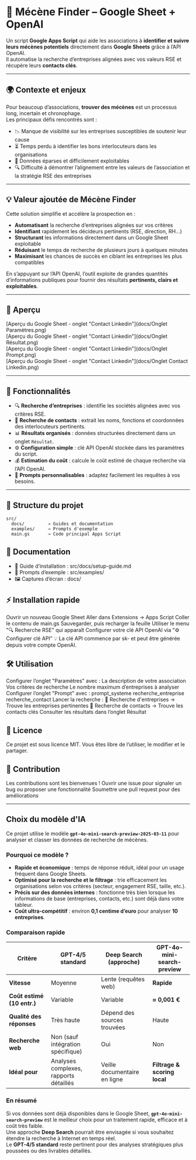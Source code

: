 # 🎯 Mécène Finder – Google Sheet + OpenAI

Un script **Google Apps Script** qui aide les associations à **identifier et suivre leurs mécènes potentiels** directement dans **Google Sheets** grâce à l’API OpenAI.  
Il automatise la recherche d’entreprises alignées avec vos valeurs RSE et récupère leurs **contacts clés**.

---
## 🌍 Contexte et enjeux

Pour beaucoup d’associations, **trouver des mécènes** est un processus long, incertain et chronophage.  
Les principaux défis rencontrés sont :  
- 📉 Manque de visibilité sur les entreprises susceptibles de soutenir leur cause  
- ⏳ Temps perdu à identifier les bons interlocuteurs dans les organisations  
- 📑 Données éparses et difficilement exploitables  
- 🔍 Difficulté à démontrer l’alignement entre les valeurs de l’association et la stratégie RSE des entreprises  

---

## 💡 Valeur ajoutée de Mécène Finder

Cette solution simplifie et accélère la prospection en :  
- **Automatisant** la recherche d’entreprises alignées sur vos critères  
- **Identifiant** rapidement les décideurs pertinents (RSE, direction, RH…)  
- **Structurant** les informations directement dans un Google Sheet exploitable  
- **Réduisant** le temps de recherche de plusieurs jours à quelques minutes  
- **Maximisant** les chances de succès en ciblant les entreprises les plus compatibles

En s’appuyant sur l’API OpenAI, l’outil exploite de grandes quantités d’informations publiques pour fournir des résultats **pertinents, clairs et exploitables**.

---

## 📸 Aperçu
[Aperçu du Google Sheet - onglet "Contact Linkedin"](docs/Onglet Paramètres.png)  
[Aperçu du Google Sheet - onglet "Contact Linkedin"](docs/Onglet Résultat.png)  
[Aperçu du Google Sheet - onglet "Contact Linkedin"](docs/Onglet Prompt.png)  
[Aperçu du Google Sheet - onglet "Contact Linkedin"](docs/Onglet Contact Linkedin.png)  

---

## 🚀 Fonctionnalités

- 🔍 **Recherche d’entreprises** : identifie les sociétés alignées avec vos critères RSE.
- 👥 **Recherche de contacts** : extrait les noms, fonctions et coordonnées des interlocuteurs pertinents.
- 📊 **Résultats organisés** : données structurées directement dans un onglet `Résultat`.
- ⚙️ **Configuration simple** : clé API OpenAI stockée dans les paramètres du script.
- 💰 **Estimation du coût** : calcule le coût estimé de chaque recherche via l’API OpenAI.
- 📂 **Prompts personnalisables** : adaptez facilement les requêtes à vos besoins.

---

## 📁 Structure du projet

```plaintext
src/
  docs/         → Guides et documentation
  examples/     → Prompts d'exemple
  main.gs       → Code principal Apps Script
```
## 📖 Documentation
- 📜 Guide d’installation : src/docs/setup-guide.md
- 💬 Prompts d’exemple : src/examples/
- 🖼 Captures d’écran : docs/

## ⚡ Installation rapide
Ouvrir un nouveau Google Sheet
Aller dans Extensions → Apps Script
Coller le contenu de main.gs
Sauvegarder, puis recharger la feuille
Utiliser le menu "🔍 Recherche RSE" qui apparaît
Configurer votre clé API OpenAI via "⚙️ Configurer clé API"
💡 La clé API commence par sk- et peut être générée depuis votre compte OpenAI.

## 🛠 Utilisation
Configurer l’onglet "Paramètres" avec :
La description de votre association
Vos critères de recherche
Le nombre maximum d’entreprises à analyser
Configurer l’onglet "Prompt" avec :
prompt_systeme
recherche_entreprise
recherche_contact
Lancer la recherche :
🏢 Recherche d'entreprises → Trouve les entreprises pertinentes
👥 Recherche de contacts → Trouve les contacts clés
Consulter les résultats dans l’onglet Résultat

## 📜 Licence
Ce projet est sous licence MIT. Vous êtes libre de l’utiliser, le modifier et le partager.

## 🤝 Contribution
Les contributions sont les bienvenues !
Ouvrir une issue pour signaler un bug ou proposer une fonctionnalité
Soumettre une pull request pour des améliorations

---

## Choix du modèle d'IA

Ce projet utilise le modèle **`gpt-4o-mini-search-preview-2025-03-11`** pour analyser et classer les données de recherche de mécènes.  

### Pourquoi ce modèle ?
- **Rapide et économique** : temps de réponse réduit, idéal pour un usage fréquent dans Google Sheets.  
- **Optimisé pour la recherche et le filtrage** : trie efficacement les organisations selon vos critères (secteur, engagement RSE, taille, etc.).  
- **Précis sur des données internes** : fonctionne très bien lorsque les informations de base (entreprises, contacts, etc.) sont déjà dans votre tableur.  
- **Coût ultra-compétitif** : environ **0,1 centime d’euro** pour analyser **10 entreprises**.  

### Comparaison rapide

| Critère                     | GPT-4/5 standard                         | Deep Search (approche)                                     | GPT-4o-mini-search-preview |
|-----------------------------|----------------------------------------|------------------------------------------------------------|----------------------------|
| **Vitesse**                 | Moyenne                                | Lente (requêtes web)                                       | **Rapide**                 |
| **Coût estimé (10 entr.)**  | Variable                               | Variable                                                   | **≈ 0,001 €**               |
| **Qualité des réponses**    | Très haute                             | Dépend des sources trouvées                                | Haute                      |
| **Recherche web**           | Non (sauf intégration spécifique)      | Oui                                                        | Non                        |
| **Idéal pour**              | Analyses complexes, rapports détaillés | Veille documentaire en ligne                               | **Filtrage & scoring local** |

### En résumé
Si vos données sont déjà disponibles dans le Google Sheet, **`gpt-4o-mini-search-preview`** est le meilleur choix pour un traitement rapide, efficace et à coût très faible.  
Une approche **Deep Search** pourrait être envisagée si vous souhaitez étendre la recherche à Internet en temps réel.  
Le **GPT-4/5 standard** reste pertinent pour des analyses stratégiques plus poussées ou des livrables détaillés.  
